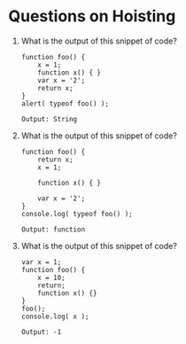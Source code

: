 # Questions on Hoisting

1. What is the output of this snippet of code?

   ```
   function foo() {
       x = 1;
       function x() { }
       var x = '2';
       return x;
   }
   alert( typeof foo() );
   ```

   ```
   Output: String

   ```

2. What is the output of this snippet of code?

   ```
   function foo() {
       return x;
       x = 1;

       function x() { }

       var x = '2';
   }
   console.log( typeof foo() );
   ```

   ```
   Output: function

   ```

3. What is the output of this snippet of code?

   ```
   var x = 1;
   function foo() {
       x = 10;
       return;
       function x() {}
   }
   foo();
   console.log( x );
   ```

   ```
   Output: -1

   ```
